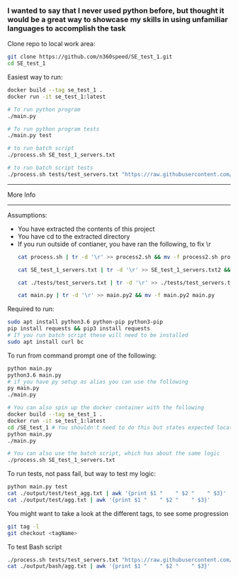 <h3>
I wanted to say that I never used python before, but thought it would be a great way to showcase
my skills in using unfamiliar languages to accomplish the task
</h3>

Clone repo to local work area:
```sh
git clone https://github.com/n360speed/SE_test_1.git
cd SE_test_1
```

Easiest way to run:
```sh
docker build --tag se_test_1 .
docker run -it se_test_1:latest

# To run python program
./main.py

# To run python program tests
./main.py test

# to run batch script
./process.sh SE_test_1_servers.txt

# to run batch script tests
./process.sh tests/test_servers.txt "https://raw.githubusercontent.com/n360speed/SE_test_1/master/tests/" ".json"
```
___
More Info
___
Assumptions:
  * You have extracted the contents of this project
  * You have cd to the extracted directory
  * If you run outside of contianer, you have ran the
  following, to fix \r
    ```sh
    cat process.sh | tr -d '\r' >> process2.sh && mv -f process2.sh process.sh && chmod u+x process.sh
    
    cat SE_test_1_servers.txt | tr -d '\r' >> SE_test_1_servers.txt2 && mv -f SE_test_1_servers.txt2 SE_test_1_servers.txt
    
    cat ./tests/test_servers.txt | tr -d '\r' >> ./tests/test_servers.txt2 && mv -f ./tests/test_servers.txt2 ./tests/test_servers.txt
    
    cat main.py | tr -d '\r' >> main.py2 && mv -f main.py2 main.py
    ```

Required to run:
```sh
sudo apt install python3.6 python-pip python3-pip
pip install requests && pip3 install requests
# If you run batch script these will need to be installed
sudo apt install curl bc
```

To run from command prompt one of the following:
```sh
python main.py
python3.6 main.py
# if you have py setup as alias you can use the following
py main.py
./main.py

# You can also spin up the docker container with the following
docker build --tag se_test_1 .
docker run -it se_test_1:latest
cd /SE_test_1 # You shouldn't need to do this but states expected location
python main.py
./main.py

# You can also use the batch script, which has about the same logic
./process.sh SE_test_1_servers.txt
```

To run tests, not pass fail, but way to test my logic:
```sh
python main.py test
cat ./output/test/test_agg.txt | awk '{print $1 "    " $2 "    " $3}'
cat ./output/test/agg.txt | awk '{print $1 "    " $2 "    " $3}'
```

You might want to take a look at the different tags, to see
some progression
```sh
git tag -l
git checkout <tagName>
```

To test Bash script
```sh
./process.sh tests/test_servers.txt "https://raw.githubusercontent.com/n360speed/SE_test_1/master/tests/" ".json"
cat ./output/bash/agg.txt | awk '{print $1 "    " $2 "    " $3}'
```
